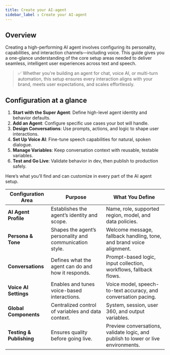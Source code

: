 ```yaml
---
title: Create your AI-agent
sidebar_label : Create your AI-agent
---
```



## Overview

Creating a high-performing AI agent involves configuring its personality, capabilities, and interaction channels—including voice. This guide gives you a one-glance understanding of the core setup areas needed to deliver seamless, intelligent user experiences across text and speech.

> ✅ Whether you're building an agent for chat, voice AI, or multi-turn automation, this setup ensures every interaction aligns with your brand, meets user expectations, and scales effortlessly.



## Configuration at a glance

1. **Start with the Super Agent**: Define high-level agent identity and behavior defaults.
2. **Add an Agent**: Configure specific use cases your bot will handle.
3. **Design Conversations**: Use prompts, actions, and logic to shape user interactions.
4. **Set Up Voice AI**: Fine-tune speech capabilities for natural, spoken dialogue.
5. **Manage Variables**: Keep conversation context with reusable, testable variables.
6. **Test and Go Live**: Validate behavior in dev, then publish to production safely.

Here’s what you’ll find and can customize in every part of the AI agent setup.


| Configuration Area       | Purpose                                                 | What You Define                                                                   |
| ------------------------ | ------------------------------------------------------- | --------------------------------------------------------------------------------- |
| **AI Agent Profile**     | Establishes the agent’s identity and scope.             | Name, role, supported region, model, and data policies.                           |
| **Persona & Tone**       | Shapes the agent’s personality and communication style. | Welcome message, fallback handling, tone, and brand voice alignment.              |
| **Conversations**        | Defines what the agent can do and how it responds.      | Prompt-based logic, input collection, workflows, fallback flows.                  |
| **Voice AI Settings**    | Enables and tunes voice-based interactions.             | Voice model, speech-to-text accuracy, and conversation pacing.                    |
| **Global Components**    | Centralized control of variables and data context.      | System, session, user 360, and output variables.                                  |
| **Testing & Publishing** | Ensures quality before going live.                      | Preview conversations, validate logic, and publish to lower or live environments. |


<!--



Yellow.ai's intuitive interface simplifies AI-agent creation, allowing you to create and customize AI-agents and voice AI-agents to meet your specific requirements using its extensive tools and features.

Here are the prerequisites that you need to consider while creating a AI-agent:

* **Understand business user requirements**: Before diving into AI-agent creation, it is important to understand the needs and expectations of your target audience. Conduct thorough research and gather insights to build the AI-agent's design and functionality.
* **Analyze use cases**: Analyze the gathered requirements to identify key use cases and scenarios where the AI-agents can add value. 
* **Define AI-agent's purpose**: Clearly define the purpose and objectives of your AI-agent based on the analyzed use cases. Determine whether it is intended for customer support, task automation, or delivering personalized recommendations.

### AI-agent Types 

On the Yellow.ai platform, you can create:

* [Create your AI-agent from scratch](https://docs.yellow.ai/docs/platform_concepts/studio/build/create_chatbot)
* [Create AI agent](https://docs.yellow.ai/docs/platform_concepts/studio/build/nodes/create-agent)
* [Voice AI-agent](https://docs.yellow.ai/docs/platform_concepts/studio/build/create_voice_bot)
* [Orchestrator AI-agent](https://docs.yellow.ai/docs/platform_concepts/studio/build/orchestrator)

-->